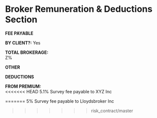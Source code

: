 
# Broker Remuneration &amp; Deductions Section

**FEE PAYABLE**

**BY CLIENT?:**
Yes

**TOTAL BROKERAGE:**  
Z%

**OTHER**

**DEDUCTIONS**

**FROM PREMIUM:**   
<<<<<<< HEAD
5.1% Survey fee payable to XYZ Inc
<!--stackedit_data:
eyJoaXN0b3J5IjpbODE0NDg0OTcwXX0=
-->
=======
5% Survey fee payable to Lloydsbroker Inc
>>>>>>> risk_contract/master

